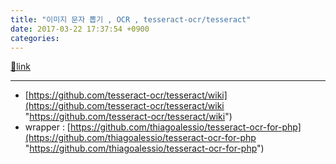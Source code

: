 ```yaml
---
title: "이미지 문자 뽑기 , OCR , tesseract-ocr/tesseract"
date: 2017-03-22 17:37:54 +0900
categories: 
---
```

[🔗link](http://www.mins01.com/mh/tech/read/1063)
***


- [https://github.com/tesseract-ocr/tesseract/wiki](https://github.com/tesseract-ocr/tesseract/wiki "https://github.com/tesseract-ocr/tesseract/wiki")
- wrapper : [https://github.com/thiagoalessio/tesseract-ocr-for-php](https://github.com/thiagoalessio/tesseract-ocr-for-php "https://github.com/thiagoalessio/tesseract-ocr-for-php")


